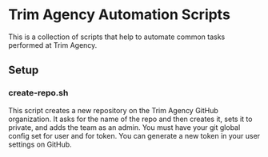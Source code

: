 # Trim Agency Automation Scripts

This is a collection of scripts that help to automate common tasks performed at Trim Agency.

## Setup

### create-repo.sh

This script creates a new repository on the Trim Agency GitHub organization.
It asks for the name of the repo and then creates it, sets it to private, and adds the team as an admin.
You must have your git global config set for user and for token.  You can generate a new token in your user
settings on GitHub.
